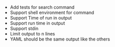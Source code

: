 * Add tests for search command
* Support shell environment for command
* Support Time of run in output
* Support run time in output
* Support stdin
* Limit output to n lines
* YAML should be the same output like the others
